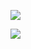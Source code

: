 ![](https://pic.superbed.cn/item/5e0dae8376085c328961a78b.jpg)

![](https://pic.superbed.cn/item/5e0daedc76085c328961b057.jpg)

